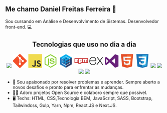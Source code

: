 ## Me chamo Daniel Freitas Ferreira 👋
Sou cursando em Análise e Desenvolvimento de Sistemas. 
Desenvolvedor front-end. 💻

<h2 align="center"> Tecnologias que uso no dia a dia</h2>

<p align="center">
    <img width="45px" src="https://cdn.jsdelivr.net/gh/devicons/devicon/icons/vuejs/vuejs-original.svg">
    <img width="45px" src="https://raw.githubusercontent.com/devicons/devicon/c5378d6c2510ffa0b3e4475af95618a8048d6cf1/icons/git/git-original.svg">
    <img width="45px" src="https://raw.githubusercontent.com/devicons/devicon/master/icons/javascript/javascript-original.svg">
    <img width="45px" src="https://raw.githubusercontent.com/devicons/devicon/c5378d6c2510ffa0b3e4475af95618a8048d6cf1/icons/nodejs/nodejs-original.svg">
    <img width="45px" src="https://raw.githubusercontent.com/devicons/devicon/master/icons/sequelize/sequelize-original.svg">
    <img width="45px" src="https://raw.githubusercontent.com/devicons/devicon/master/icons/npm/npm-original-wordmark.svg">
    <img width="45px" src="https://raw.githubusercontent.com/devicons/devicon/master/icons/express/express-original.svg">
    <img width="45px" src="https://raw.githubusercontent.com/devicons/devicon/master/icons/visualstudio/visualstudio-plain.svg">
    <img width="45px" src="https://raw.githubusercontent.com/devicons/devicon/c5378d6c2510ffa0b3e4475af95618a8048d6cf1/icons/html5/html5-original.svg">
    <img width="45px" src="https://raw.githubusercontent.com/devicons/devicon/master/icons/css3/css3-original.svg">
    <img width="45px" src="https://cdn.jsdelivr.net/gh/devicons/devicon/icons/sass/sass-original.svg">
    <img width="45px" src="https://cdn.jsdelivr.net/gh/devicons/devicon/icons/bitbucket/bitbucket-original.svg">
    <img width="45px" src="https://cdn.jsdelivr.net/gh/devicons/devicon/icons/figma/figma-original.svg">
    <img width="45px" src="https://cdn.jsdelivr.net/gh/devicons/devicon/icons/xd/xd-plain.svg">
</p>

- 🚀 Sou apaixonado por resolver problemas e aprender. Sempre aberto a novos desafios e pronto para enfrentar as mudanças.
- 🙌🏻 Adoro projetos Open Source e colaboro sempre que possivel.
- 🖥 Techs: HTML, CSS,Tecnologia BEM, JavaScript, SASS, Bootstrap, Tailwindcss, Gulp, Yarn, Npm, React.JS e Next.JS.
